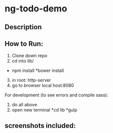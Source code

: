 # ng-todo-demo

## Description

## How to Run: 
1. Clone down repo
2. cd into lib/
* npm install
*bower install
3. in root: http-server
4. go to browser local host:8080

For development (to see errors and compile sass): 
1. do all above 
2. open new terminal
*cd lib
*gulp

## screenshots included: 
